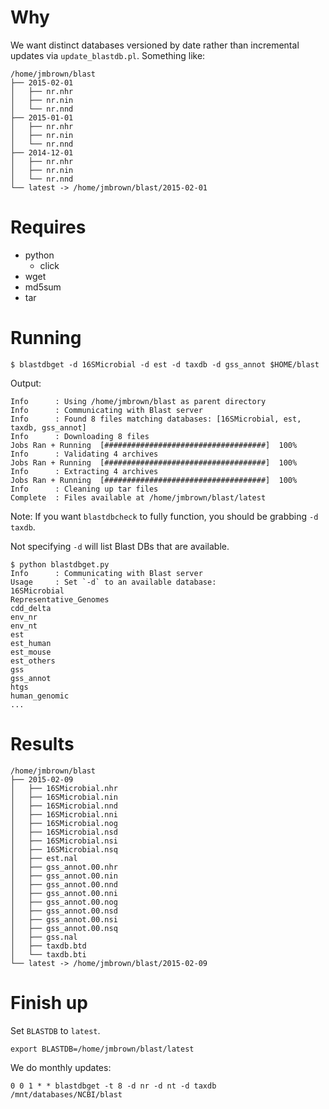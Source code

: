 # Why
We want distinct databases versioned by date rather than incremental updates
via `update_blastdb.pl`. Something like:
```
/home/jmbrown/blast
├── 2015-02-01
│   ├── nr.nhr
│   ├── nr.nin
│   └── nr.nnd
├── 2015-01-01
│   ├── nr.nhr
│   ├── nr.nin
│   └── nr.nnd
├── 2014-12-01
│   ├── nr.nhr
│   ├── nr.nin
│   └── nr.nnd
└── latest -> /home/jmbrown/blast/2015-02-01
```

# Requires
+ python
    + click
+ wget
+ md5sum
+ tar

# Running
```
$ blastdbget -d 16SMicrobial -d est -d taxdb -d gss_annot $HOME/blast
```

Output:
```
Info      : Using /home/jmbrown/blast as parent directory
Info      : Communicating with Blast server
Info      : Found 8 files matching databases: [16SMicrobial, est, taxdb, gss_annot]
Info      : Downloading 8 files
Jobs Ran + Running  [####################################]  100%
Info      : Validating 4 archives
Jobs Ran + Running  [####################################]  100%
Info      : Extracting 4 archives
Jobs Ran + Running  [####################################]  100%
Info      : Cleaning up tar files
Complete  : Files available at /home/jmbrown/blast/latest
```

Note: If you want `blastdbcheck` to fully function, you should be grabbing `-d taxdb`.

Not specifying `-d` will list Blast DBs that are available.

```
$ python blastdbget.py
Info      : Communicating with Blast server
Usage     : Set `-d` to an available database:
16SMicrobial
Representative_Genomes
cdd_delta
env_nr
env_nt
est
est_human
est_mouse
est_others
gss
gss_annot
htgs
human_genomic
...
```

# Results
```
/home/jmbrown/blast
├── 2015-02-09
│   ├── 16SMicrobial.nhr
│   ├── 16SMicrobial.nin
│   ├── 16SMicrobial.nnd
│   ├── 16SMicrobial.nni
│   ├── 16SMicrobial.nog
│   ├── 16SMicrobial.nsd
│   ├── 16SMicrobial.nsi
│   ├── 16SMicrobial.nsq
│   ├── est.nal
│   ├── gss_annot.00.nhr
│   ├── gss_annot.00.nin
│   ├── gss_annot.00.nnd
│   ├── gss_annot.00.nni
│   ├── gss_annot.00.nog
│   ├── gss_annot.00.nsd
│   ├── gss_annot.00.nsi
│   ├── gss_annot.00.nsq
│   ├── gss.nal
│   ├── taxdb.btd
│   └── taxdb.bti
└── latest -> /home/jmbrown/blast/2015-02-09
```

# Finish up
Set `BLASTDB` to `latest`.
```
export BLASTDB=/home/jmbrown/blast/latest
```

We do monthly updates:
```
0 0 1 * * blastdbget -t 8 -d nr -d nt -d taxdb /mnt/databases/NCBI/blast
```
